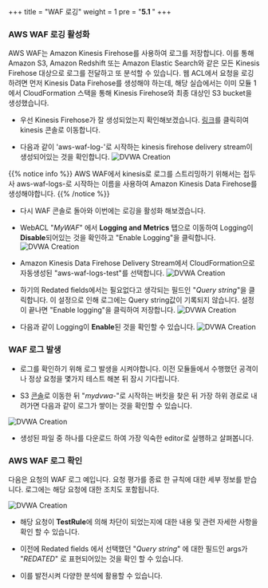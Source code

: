 +++
title = "WAF 로깅"
weight = 1
pre = "<b>5.1 </b>"
+++


### AWS WAF 로깅 활성화 

AWS WAF는 Amazon Kinesis Firehose를 사용하여 로그를 저장합니다. 이를 통해 Amazon S3, Amazon Redshift 또는 Amazon Elastic Search와 같은 모든 Kinesis Firehose 대상으로 로그를 전달하고 또 분석할 수 있습니다. 웹 ACL에서 요청을 로깅하려면 먼저 Kinesis Data Firehose를 생성해야 하는데, 해당 실습에서는 이미 모듈 1 에서 CloudFormation 스택을 통해 Kinesis Firehose와 최종 대상인 S3 bucket을 생성했습니다. 

- 우선 Kinesis Firehose가 잘 생성되었는지 확인해보겠습니다. [링크](https://ap-northeast-2.console.aws.amazon.com/kinesis/home?region=ap-northeast-2#/dashboard)를 클릭히여 kinesis 콘솔로 이동합니다. 

- 다음과 같이 'aws-waf-log-'로 시작하는 kinesis firehose delivery stream이 생성되어있는 것을 확인합니다. 
![DVWA Creation](/images/log1.png)


{{% notice info %}}
AWS WAF에서 kinesis로 로그를 스트리밍하기 위해서는 접두사 aws-waf-logs-로 시작하는 이름을 사용하여 Amazon Kinesis Data Firehose를 생성해야합니다. 
{{% /notice %}}

- 다시 WAF 콘솔로 돌아와 이번에는 로깅을 활성화 해보겠습니다. 

- WebACL "*MyWAF*" 에서 **Logging and Metrics** 탭으로 이동하여 Logging이 **Disable**되어있는 것을 확인하고 "Enable Logging"을 클릭합니다. 
![DVWA Creation](/images/log2.png)

- Amazon Kinesis Data Firehose Delivery Stream에서 CloudFormation으로 자동생성된 "aws-waf-logs-test"를 선택합니다. 
![DVWA Creation](/images/log3.png)

- 하기의 Redated fields에서는 필요없다고 생각되는 필드인 "*Query string*"을 클릭합니다. 이 설정으로 인해 로그에는 Query string값이 기록되지 않습니다. 설정이 끝나면 "Enable logging"을 클릭하여 저장합니다. 
![DVWA Creation](/images/log4.png)

- 다음과 같이 Logging이 **Enable**된 것을 확인할 수 있습니다. 
![DVWA Creation](/images/log5.png)




### WAF 로그 발생 

- 로그를 확인하기 위해 로그 발생을 시켜야합니다. 이전 모듈들에서 수행했던 공격이나 정상 요청을 몇가지 테스트 해본 뒤 잠시 기다립니다.

- S3 [콘솔](https://console.aws.amazon.com/s3/home?region=ap-northeast-2)로 이동한 뒤 "*mydvwa-*"로 시작하는 버킷을 찾은 뒤 가장 하위 경로로 내려가면 다음과 같이 로그가 쌓이는 것을 확인할 수 있습니다. 

![DVWA Creation](/images/log6.png)

- 생성된 파일 중 하나를 다운로드 하여 가장 익숙한 editor로 실행하고 살펴봅니다. 


### AWS WAF 로그 확인 

다음은 요청의 WAF 로그 예입니다. 요청 평가를 종료 한 규칙에 대한 세부 정보를 받습니다. 로그에는 해당 요청에 대한 조치도 포함됩니다.

![DVWA Creation](/images/log7.png)

- 해당 요청이 **TestRule**에 의해 차단이 되었는지에 대한 내용 및 관련 자세한 사항을 확인 할 수 있습니다. 
- 이전에 Redated fields 에서 선택했던 "*Query string*" 에 대한 필드인 args가 "*REDATED*" 로 표현되어있는 것을 확인 할 수 있습니다. 

- 이를 발전시켜 다양한 분석에 활용할 수 있습니다. 